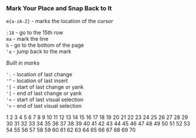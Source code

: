 ### Mark Your Place and Snap Back to It

`m{a-zA-Z}` - marks the location of the cursor

`:18` - go to the 15th row  
`ma`  - mark the line  
`G`   - go to the bottom of the page  
`'a`  - jump back to the mark  

_Built in marks_

`'.` - location of last change  
`'^` - location of last insert  
`'[` - start of last change or yank  
`']` - end of last change or yank  
`'<` - start of last visual selection  
`'>` - end of last visual selection  

1
2
3
4
5
6
7
8
9
10
11
12
13
14
15
16
17
18
19
20
21
22
23
24
25
26
27
28
29
30
31
32
33
34
35
36
37
38
39
40
41
42
43
44
45
46
47
48
49
50
51
52
53
54
55
56
57
58
59
60
61
62
63
64
65
66
67
68
69
70
